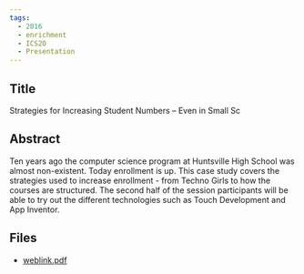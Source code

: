 ```yaml
---
tags:
  - 2016
  - enrichment
  - ICS2O
  - Presentation
---
```

    
## Title

Strategies for Increasing Student Numbers – Even in Small Sc

## Abstract

Ten years ago the computer science program at Huntsville High School was almost non-existent.  Today enrollment is up.  This case study covers the strategies used to increase enrollment - from Techno Girls to how the courses are structured. The second half of the session participants will be able to try out the different technologies such as Touch Development and App Inventor.

## Files

- [weblink.pdf](resources/2016/Ian_McTavish/weblink.pdf)
